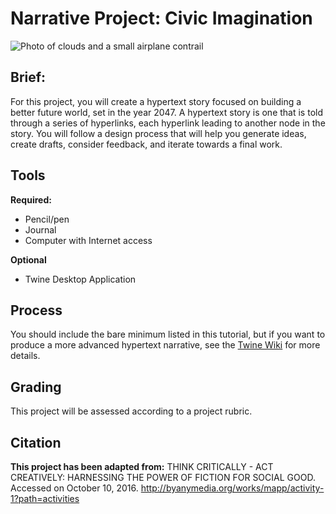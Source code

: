 # Narrative Project: Civic Imagination
![Photo of clouds and a small airplane contrail](https://unsplash.it/3000/1500?image=38)
## Brief:

For this project, you will create a hypertext story focused on building a better future world, set in the year 2047. A hypertext story is one that is told through a series of hyperlinks, each hyperlink leading to another node in the story. You will follow a design process that will help you generate ideas, create drafts, consider feedback, and iterate towards a final work.

## Tools
**Required:**

- Pencil/pen
- Journal
- Computer with Internet access

**Optional**

- Twine Desktop Application

## Process

You should include the bare minimum listed in this tutorial, but if you want to produce a more advanced hypertext narrative, see the [Twine Wiki](http://twinery.org/wiki/twine2:guide) for more details.

## Grading

This project will be assessed according to a project rubric.


## Citation
**This project has been adapted from:** THINK CRITICALLY - ACT CREATIVELY: HARNESSING THE POWER OF FICTION FOR SOCIAL GOOD. Accessed on October 10, 2016. http://byanymedia.org/works/mapp/activity-1?path=activities